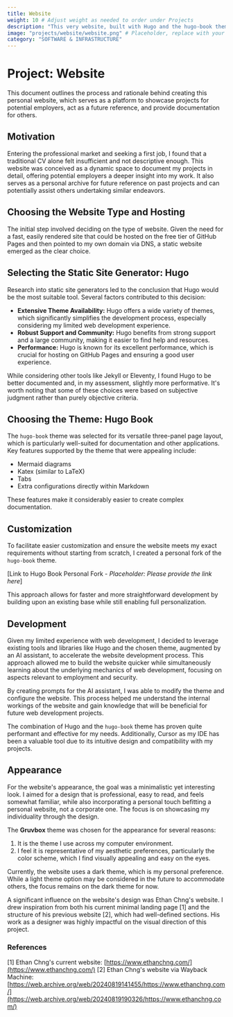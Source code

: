 ```yaml
---
title: Website
weight: 10 # Adjust weight as needed to order under Projects
description: "This very website, built with Hugo and the hugo-book theme."
image: "projects/website/website.png" # Placeholder, replace with your actual image path
category: "SOFTWARE & INFRASTRUCTURE"
---
```


# Project: Website

This document outlines the process and rationale behind creating this personal website, which serves as a platform to showcase projects for potential employers, act as a future reference, and provide documentation for others.

## Motivation

Entering the professional market and seeking a first job, I found that a traditional CV alone felt insufficient and not descriptive enough. This website was conceived as a dynamic space to document my projects in detail, offering potential employers a deeper insight into my work. It also serves as a personal archive for future reference on past projects and can potentially assist others undertaking similar endeavors.

## Choosing the Website Type and Hosting

The initial step involved deciding on the type of website. Given the need for a fast, easily rendered site that could be hosted on the free tier of GitHub Pages and then pointed to my own domain via DNS, a static website emerged as the clear choice.

## Selecting the Static Site Generator: Hugo

Research into static site generators led to the conclusion that Hugo would be the most suitable tool. Several factors contributed to this decision:

*   **Extensive Theme Availability:** Hugo offers a wide variety of themes, which significantly simplifies the development process, especially considering my limited web development experience.
*   **Robust Support and Community:** Hugo benefits from strong support and a large community, making it easier to find help and resources.
*   **Performance:** Hugo is known for its excellent performance, which is crucial for hosting on GitHub Pages and ensuring a good user experience.

While considering other tools like Jekyll or Eleventy, I found Hugo to be better documented and, in my assessment, slightly more performative. It's worth noting that some of these choices were based on subjective judgment rather than purely objective criteria.

## Choosing the Theme: Hugo Book

The `hugo-book` theme was selected for its versatile three-panel page layout, which is particularly well-suited for documentation and other applications. Key features supported by the theme that were appealing include:

*   Mermaid diagrams
*   Katex (similar to LaTeX)
*   Tabs
*   Extra configurations directly within Markdown

These features make it considerably easier to create complex documentation.

## Customization

To facilitate easier customization and ensure the website meets my exact requirements without starting from scratch, I created a personal fork of the `hugo-book` theme.

[Link to Hugo Book Personal Fork - *Placeholder: Please provide the link here*]

This approach allows for faster and more straightforward development by building upon an existing base while still enabling full personalization.

## Development

Given my limited experience with web development, I decided to leverage existing tools and libraries like Hugo and the chosen theme, augmented by an AI assistant, to accelerate the website development process. This approach allowed me to build the website quicker while simultaneously learning about the underlying mechanics of web development, focusing on aspects relevant to employment and security.

By creating prompts for the AI assistant, I was able to modify the theme and configure the website. This process helped me understand the internal workings of the website and gain knowledge that will be beneficial for future web development projects.

The combination of Hugo and the `hugo-book` theme has proven quite performant and effective for my needs. Additionally, Cursor as my IDE has been a valuable tool due to its intuitive design and compatibility with my projects.

## Appearance

For the website's appearance, the goal was a minimalistic yet interesting look. I aimed for a design that is professional, easy to read, and feels somewhat familiar, while also incorporating a personal touch befitting a personal website, not a corporate one. The focus is on showcasing my individuality through the design.

The **Gruvbox** theme was chosen for the appearance for several reasons:
1.  It is the theme I use across my computer environment.
2.  I feel it is representative of my aesthetic preferences, particularly the color scheme, which I find visually appealing and easy on the eyes.

Currently, the website uses a dark theme, which is my personal preference. While a light theme option may be considered in the future to accommodate others, the focus remains on the dark theme for now.

A significant influence on the website's design was Ethan Chng's website. I drew inspiration from both his current minimal landing page [1] and the structure of his previous website [2], which had well-defined sections. His work as a designer was highly impactful on the visual direction of this project.

### References

[1] Ethan Chng's current website: [https://www.ethanchng.com/](https://www.ethanchng.com/)
[2] Ethan Chng's website via Wayback Machine: [https://web.archive.org/web/20240819141455/https://www.ethanchng.com/](https://web.archive.org/web/20240819190326/https://www.ethanchng.com/)


